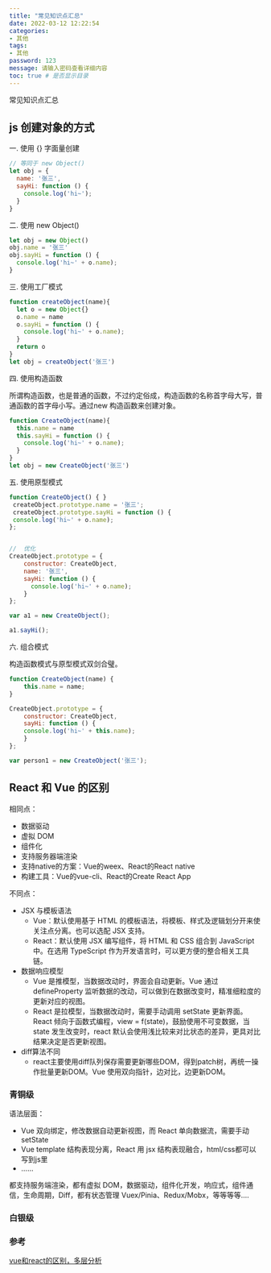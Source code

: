 ```yaml
---
title: "常见知识点汇总"
date: 2022-03-12 12:22:54
categories:
- 其他
tags:
- 其他
password: 123
message: 请输入密码查看详细内容
toc: true # 是否显示目录
---
```

常见知识点汇总

<!-- more -->

## js 创建对象的方式

一. 使用 {} 字面量创建
```js
// 等同于 new Object()
let obj = {
  name: '张三',
  sayHi: function () {
    console.log('hi~');
  }
}

```

二. 使用 new Object()
```js
let obj = new Object()
obj.name = '张三'
obj.sayHi = function () {
  console.log('hi~' + o.name);
}
```

三. 使用工厂模式
```js
function createObject(name){
  let o = new Object{}
  o.name = name
  o.sayHi = function () {
    console.log('hi~' + o.name);
  }
  return o
}
let obj = createObject('张三')
```

四. 使用构造函数

所谓构造函数，也是普通的函数，不过约定俗成，构造函数的名称首字母大写，普通函数的首字母小写。通过new 构造函数来创建对象。
```js
function CreateObject(name){
  this.name = name 
  this.sayHi = function () {
    console.log('hi~' + o.name);
  }
}
let obj = new CreateObject('张三')
```

五. 使用原型模式

```js
function CreateObject() { }
 createObject.prototype.name = '张三';
 createObject.prototype.sayHi = function () { 
 console.log('hi~' + o.name);
};


//  优化
CreateObject.prototype = {
    constructor: CreateObject,
    name: '张三',
    sayHi: function () {
      console.log('hi~' + o.name);
    }
};

var a1 = new CreateObject();

a1.sayHi();
```
六. 组合模式

构造函数模式与原型模式双剑合璧。
```js
function CreateObject(name) {
    this.name = name;
}

CreateObject.prototype = {
    constructor: CreateObject,
    sayHi: function () {
    console.log('hi~' + this.name);
    }
};

var person1 = new CreateObject('张三');
```


## React 和 Vue 的区别

相同点：
  * 数据驱动
  * 虚拟 DOM
  * 组件化
  * 支持服务器端渲染
  * 支持native的方案：Vue的weex、React的React native
  * 构建工具：Vue的vue-cli、React的Create React App
  
不同点：
  * JSX 与模板语法
    * Vue：默认使用基于 HTML 的模板语法，将模板、样式及逻辑划分开来使关注点分离。也可以选配 JSX 支持。
    * React：默认使用 JSX 编写组件，将 HTML 和 CSS 组合到 JavaScript 中。在选用 TypeScript 作为开发语言时，可以更方便的整合相关工具链。
  * 数据响应模型
    * Vue 是推模型，当数据改动时，界面会自动更新。Vue 通过 defineProperty 监听数据的改动，可以做到在数据改变时，精准细粒度的更新对应的视图。
    * React 是拉模型，当数据改动时，需要手动调用 setState 更新界面。React 倾向于函数式编程，view = f(state)，鼓励使用不可变数据，当 state 发生改变时，react 默认会使用浅比较来对比状态的差异，更具对比结果决定是否更新视图。
  * diff算法不同
    * react主要使用diff队列保存需要更新哪些DOM，得到patch树，再统一操作批量更新DOM。Vue 使用双向指针，边对比，边更新DOM。

### 青铜级
语法层面：
* Vue 双向绑定，修改数据自动更新视图，而 React 单向数据流，需要手动 setState
* Vue template 结构表现分离，React 用 jsx 结构表现融合，html/css都可以写到js里 
* ……

都支持服务端渲染，都有虚拟 DOM，数据驱动，组件化开发，响应式，组件通信，生命周期，Diff，都有状态管理 Vuex/Pinia、Redux/Mobx，等等等等....

### 白银级

### 参考
[vue和react的区别，多层分析](https://www.developers.pub/wiki/1065322/1206441)